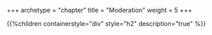 +++
archetype = "chapter"
title = "Moderation"
weight = 5
+++



{{%children containerstyle="div" style="h2" description="true" %}}

